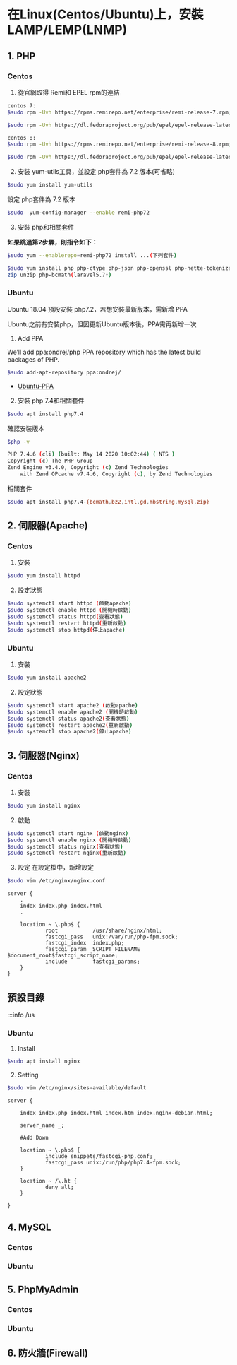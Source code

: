 # 在Linux(Centos/Ubuntu)上，安裝LAMP/LEMP(LNMP)

## 1. PHP

### Centos 
1. 從官網取得 Remi和 EPEL rpm的連結
```bash
centos 7:
$sudo rpm -Uvh https://rpms.remirepo.net/enterprise/remi-release-7.rpm;

$sudo rpm -Uvh https://dl.fedoraproject.org/pub/epel/epel-release-latest-7.noarch.rpm;

centos 8:
$sudo rpm -Uvh https://rpms.remirepo.net/enterprise/remi-release-8.rpm;

$sudo rpm -Uvh https://dl.fedoraproject.org/pub/epel/epel-release-latest-8.noarch.rpm;
```
2. 安装 yum-utils工具，並設定 php套件為 7.2 版本(可省略)
```bash
$sudo yum install yum-utils
```
設定 php套件為 7.2 版本
```bash
$sudo  yum-config-manager --enable remi-php72
```

3. 安裝 php和相關套件

**如果跳過第2步驟，則指令如下：**
```bash
$sudo yum --enablerepo=remi-php72 install ...(下列套件)
```

```bash
$sudo yum install php php-ctype php-json php-openssl php-nette-tokenizer php-pecl-zip php-pdo php-mbstring php-xml php-mcrypt php-cli php-gd php-curl php-mysql php-ldap php-zip php-fileinfo
zip unzip php-bcmath(laravel5.7↑)
```

### Ubuntu

Ubuntu 18.04 預設安裝 php7.2，若想安裝最新版本，需新增 PPA

Ubuntu之前有安裝php，但因更新Ubuntu版本後，PPA需再新增一次

1. Add PPA

We’ll add ppa:ondrej/php PPA repository which has the latest build packages of PHP.
```bash
$sudo add-apt-repository ppa:ondrej/
```
* [Ubuntu-PPA](https://blog.gtwang.org/linux/ubuntu-linux-add-and-remove-ppa-command-tutorial/)

2. 安裝 php 7.4和相關套件

```bash
$sudo apt install php7.4
```
確認安裝版本
```bash
$php -v

PHP 7.4.6 (cli) (built: May 14 2020 10:02:44) ( NTS )
Copyright (c) The PHP Group
Zend Engine v3.4.0, Copyright (c) Zend Technologies
    with Zend OPcache v7.4.6, Copyright (c), by Zend Technologies
```
相關套件
```bash
$sudo apt install php7.4-{bcmath,bz2,intl,gd,mbstring,mysql,zip}
```

## 2. 伺服器(Apache)

### Centos

1. 安裝
```bash
$sudo yum install httpd
```
2. 設定狀態 
```bash
$sudo systemctl start httpd (啟動apache)
$sudo systemctl enable httpd (開機時啟動)
$sudo systemctl status httpd(查看狀態)
$sudo systemctl restart httpd(重新啟動)
$sudo systemctl stop httpd(停止apache)
```

### Ubuntu

1. 安裝
```bash
$sudo yum install apache2
```
2. 設定狀態 
```bash
$sudo systemctl start apache2 (啟動apache)
$sudo systemctl enable apache2 (開機時啟動)
$sudo systemctl status apache2(查看狀態)
$sudo systemctl restart apache2(重新啟動)
$sudo systemctl stop apache2(停止apache)
```


## 3. 伺服器(Nginx)

### Centos
1. 安裝
```bash
$sudo yum install nginx
```

2. 啟動

``` bash
$sudo systemctl start nginx (啟動nginx)
$sudo systemctl enable nginx (開機時啟動)
$sudo systemctl status nginx(查看狀態)
$sudo systemctl restart nginx(重新啟動)
```

3. 設定
在設定檔中，新增設定
```bash
$sudo vim /etc/nginx/nginx.conf
```
```vim
server {
    .
    index index.php index.html
    .
    
    location ~ \.php$ {
            root           /usr/share/nginx/html;
            fastcgi_pass   unix:/var/run/php-fpm.sock;
            fastcgi_index  index.php;
            fastcgi_param  SCRIPT_FILENAME $document_root$fastcgi_script_name;
            include        fastcgi_params;
    }
}
```

## 預設目錄
:::info
/us
### Ubuntu

1. Install

```bash
$sudo apt install nginx
```

2. Setting

```bash
$sudo vim /etc/nginx/sites-available/default
```

```vim
server {
	
	index index.php index.html index.htm index.nginx-debian.html;

	server_name _;

	#Add Down
    
	location ~ \.php$ {
        	include snippets/fastcgi-php.conf;
        	fastcgi_pass unix:/run/php/php7.4-fpm.sock;
	}
 
    location ~ /\.ht {
            deny all;
    }
	
}

```


## 4. MySQL

### Centos
### Ubuntu

## 5. PhpMyAdmin

### Centos
### Ubuntu


## 6. 防火牆(Firewall)
